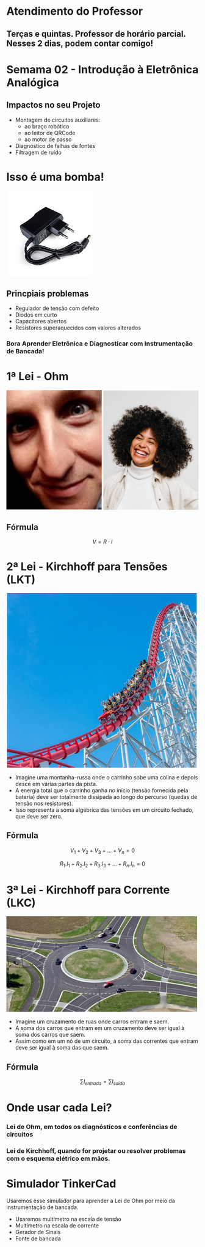 # Atendimento do Professor

## Terças e quintas. Professor de horário parcial. Nesses 2 dias, podem contar comigo!

# Semama 02 - Introdução à Eletrônica Analógica

## Impactos no seu Projeto

* Montagem de circuitos auxiliares:
  * ao braço robótico
  * ao leitor de QRCode
  * ao motor de passo
* Diagnóstico de falhas de fontes
* Filtragem de ruído


# Isso é uma bomba!

![Fonte](https://github.com/agodoi/m05-semana02/blob/main/imgs/fonte12V1A.jpg)

## Princpiais problemas

* Regulador de tensão com defeito
* Diodos em curto
* Capacitores abertos
* Resistores superaquecidos com valores alterados

### Bora Aprender Eletrônica e Diagnosticar com Instrumentação de Bancada!

# 1ª Lei - Ohm

<img src="https://github.com/agodoi/m05-semana02/blob/main/imgs/pessoa_vendo.jpg" width="250"> <img src="https://github.com/agodoi/m05-semana02/blob/main/imgs/pessoa_sorrindo.jpg" width="250">

## Fórmula

$$
V = R \cdot I
$$


# 2ª Lei - Kirchhoff para Tensões (LKT)

<img src="https://github.com/agodoi/m05-semana02/blob/main/imgs/montanha_russa.png" width="500">


* Imagine uma montanha-russa onde o carrinho sobe uma colina e depois desce em várias partes da pista.
* A energia total que o carrinho ganha no início (tensão fornecida pela bateria) deve ser totalmente dissipada ao longo do percurso (quedas de tensão nos resistores).
* Isso representa a soma algébrica das tensões em um circuito fechado, que deve ser zero.

## Fórmula

$$
V_1 + V_2 + V_3 + ... + V_n = 0
$$

$$
R_1.I_1 + R_2.I_2 + R_3.I_3 + ... + R_n.I_n = 0
$$



# 3ª Lei - Kirchhoff para Corrente (LKC)

<img src="https://github.com/agodoi/m05-semana02/blob/main/imgs/rotatoria.jpg" width="500">


* Imagine um cruzamento de ruas onde carros entram e saem.
* A soma dos carros que entram em um cruzamento deve ser igual à soma dos carros que saem.
* Assim como em um nó de um circuito, a soma das correntes que entram deve ser igual à soma das que saem.

## Fórmula

$$
\sum I_{entrada} = \sum I_{saida}
$$

# Onde usar cada Lei?

### Lei de Ohm, em todos os diagnósticos e conferências de circuitos

### Lei de Kirchhoff, quando for projetar ou resolver problemas com o esquema elétrico em mãos.

# Simulador TinkerCad

Usaremos esse simulador para aprender a Lei de Ohm por meio da instrumentação de bancada.

* Usaremos multímetro na escala de tensão
* Multímetro na escala de corrente
* Gerador de Sinais
* Fonte de bancada




